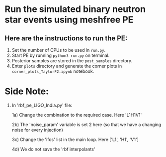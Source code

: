 # Run the simulated binary neutron star events using meshfree PE


## Here are the instructions to run the PE:

1. Set the number of CPUs to be used in `run.py`.
2. Start PE by running `python3 run.py` on terminal.
3. Posterior samples are stored in the `post_samples` directory. 
4. Enter `plots` directory and generate the corner plots in `corner_plots_TaylorF2.ipynb` notebook. 



# Side Note: 

1) In 'rbf_pe_LIGO_India.py' file:

   1a) Change the combination to the required case. Here 'L1H1V1'
   
   2b) The 'noise_param' variable is set 2 here (so that we have a changing noise for every injection)
   
   3c) Change the 'ifos' list in the main loop. Here ['L1', 'H1', 'V1']
   
   4d) We do not save the 'rbf interpolants' 
   